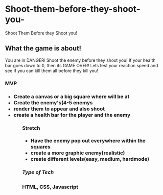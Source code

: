 # Shoot-them-before-they-shoot-you-

Shoot Them Before they Shoot you!

<h2>What the game is about!</h2>

You are in DANGER! Shoot the enemy before they shoot you! If your health bar goes down to 0, then its GAME OVER! Lets test your reaction speed and see if you can kill them all before they kill you!



<h3>MVP<h3>
  
<ul>
<li>Create a canvas or a big square where will be at</li>
<li> Create the enemy's(4-5 enemys</li>
<li>render them to appear and also shoot</li>
<li>create a health bar for the player and the enemy</li>
<ul>

<h4>Stretch</h4>
<ul>
<li>Have the enemy pop out everywhere within the squares</li>
<li>create a more graphic enemy(realistic)</li>
<li>create different levels(easy, medium, hardmode)</li>
</ul>

<h5>Type of Tech</H3>
HTML, CSS, Javascript

